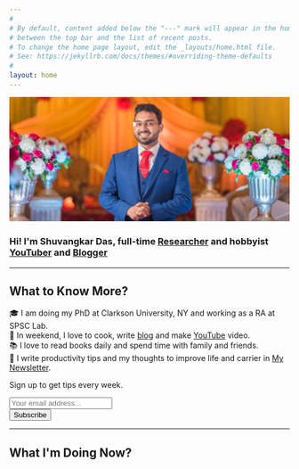 ```yaml
---
#
# By default, content added below the "---" mark will appear in the home page
# between the top bar and the list of recent posts.
# To change the home page layout, edit the _layouts/home.html file.
# See: https://jekyllrb.com/docs/themes/#overriding-theme-defaults
#
layout: home
---
```

![Shuvangkar Das](/assets/images/shuvangkardas.jpg)
### Hi! I'm Shuvangkar Das, full-time **[Researcher](https://portfolio.shuvangkardas.com)** and hobbyist  **[YouTuber](https://www.youtube.com/ShuvangkarDas)** and **[Blogger](https://blog.shuvangkardas.com/)**
---
## What to Know More?
🎓 I am doing my PhD at Clarkson University, NY and working as a RA at SPSC Lab. 
<br>
🎥 In weekend, I love to cook, write [blog](https://blog.shuvangkardas.com/) and make [YouTube](https://www.youtube.com/ShuvangkarDas) video. 
<br>
📚 I love to read books daily and spend time with family and friends.
<br>
💌 I write productivity tips and my thoughts to improve life and carrier in [My Newsletter](http://newsletter.shuvangkardas.com/).

Sign up to get tips every week.
<div id="revue-embed">
    <form action="http://newsletter.shuvangkardas.com/add_subscriber" method="post" id="revue-form" name="revue-form"  target="_blank">
        <input class="revue-form-field" placeholder="Your email address..." type="email" name="member[email]" id="member_email">
        <div class="revue-form-actions">
            <input type="submit" value="Subscribe" name="member[subscribe]" id="member_submit">
        </div>
    </form>
</div>



---
## What I'm Doing Now?
